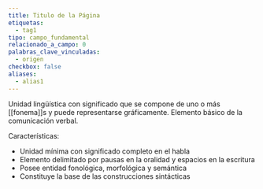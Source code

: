 ```yaml
---
title: Titulo de la Página
etiquetas:
  - tag1
tipo: campo_fundamental
relacionado_a_campo: 0
palabras_clave_vinculadas:
  - origen
checkbox: false
aliases:
  - alias1
---
```


Unidad lingüística con significado que se compone de uno o más [[fonema]]s y puede representarse gráficamente. Elemento básico de la comunicación verbal.

Características:
- Unidad mínima con significado completo en el habla
- Elemento delimitado por pausas en la oralidad y espacios en la escritura
- Posee entidad fonológica, morfológica y semántica
- Constituye la base de las construcciones sintácticas
